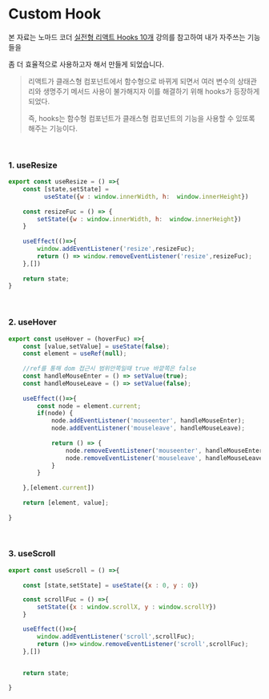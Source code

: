 # Custom Hook 


본 자료는 노마드 코더 [실전형 리액트 Hooks 10개](https://nomadcoders.co/react-hooks-introduction) 강의를 참고하여 내가 자주쓰는 기능들을 

좀 더 효율적으로 사용하고자 해서 만들게 되었습니다.

> 리액트가 클래스형 컴포넌트에서 함수형으로 바뀌게 되면서 여러 변수의 상태관리와 생명주기 메서드 사용이 불가해지자 이를 해결하기 위해 hooks가 등장하게 되었다.
>
> 즉, hooks는 함수형 컴포넌트가 클래스형 컴포넌트의 기능을 사용할 수 있또록 해주는 기능이다.


&nbsp; 

### 1. useResize

```javascript
export const useResize = () =>{
    const [state,setState] = 
          useState({w : window.innerWidth, h:  window.innerHeight})
    
    const resizeFuc = () => {
        setState({w : window.innerWidth, h:  window.innerHeight})
    }
    
    useEffect(()=>{
    	window.addEventListener('resize',resizeFuc);
		return () => window.removeEventListener('resize',resizeFuc);
    },[])
    
    return state;
}
```

&nbsp; 

### 2. useHover

```javascript
export const useHover = (hoverFuc) =>{
    const [value,setValue] = useState(false);
    const element = useRef(null);
    
    //ref를 통해 dom 접근시 범위안쪽일때 true 바깥쪽은 false
    const handleMouseEnter = () => setValue(true);
    const handleMouseLeave = () => setValue(false);
    
    useEffect(()=>{
        const node = element.current;
        if(node) {
        	node.addEventListener('mouseenter', handleMouseEnter);
            node.addEventListener('mouseleave', handleMouseLeave);
            
            return () => {
            	node.removeEventListener('mouseenter', handleMouseEnter);
                node.removeEventListener('mouseleave', handleMouseLeave);
            }
        }
        
    },[element.current])
    
    return [element, value];
    
}
```



&nbsp; 
### 3. useScroll
```javascript
export const useScroll = () =>{
    
	const [state,setState] = useState({x : 0, y : 0})

	const scrollFuc = () =>{
		setState({x : window.scrollX, y : window.scrollY})
	}

	useEffect(()=>{
		window.addEventListener('scroll',scrollFuc);
		return ()=> window.removeEventListener('scroll',scrollFuc);
	},[])


	return state;
	
}
```

